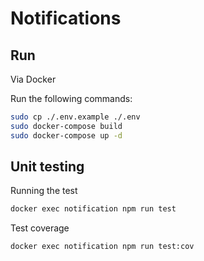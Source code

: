 # Notifications

## Run

Via Docker

Run the following commands:
``` bash
sudo cp ./.env.example ./.env
sudo docker-compose build
sudo docker-compose up -d
```

## Unit testing

Running the test
``` bash
docker exec notification npm run test
```

Test coverage
``` bash
docker exec notification npm run test:cov
```